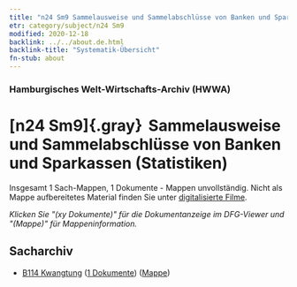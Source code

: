 ```yaml
---
title: "n24 Sm9 Sammelausweise und Sammelabschlüsse von Banken und Sparkassen (Statistiken)"
etr: category/subject/n24 Sm9
modified: 2020-12-18
backlink: ../../about.de.html
backlink-title: "Systematik-Übersicht"
fn-stub: about
---
```


### Hamburgisches Welt-Wirtschafts-Archiv (HWWA)
# [n24 Sm9]{.gray}&#8201; Sammelausweise und Sammelabschlüsse von Banken und Sparkassen (Statistiken)&#160; 




Insgesamt 1 Sach-Mappen, 1 Dokumente - Mappen unvollständig.
Nicht als Mappe aufbereitetes Material finden Sie unter [digitalisierte Filme](/film/h1_sh).

_Klicken Sie "(xy Dokumente)" für die Dokumentanzeige im DFG-Viewer und "(Mappe)" für Mappeninformation._

## Sacharchiv



- [B114 Kwangtung](../../../geo/about.de.html#B114) (<a href="https://dfg-viewer.de/show/?tx_dlf[id]=https://pm20.zbw.eu/mets/sh/1412xx/141275/1617xx/161748/public.mets.de.xml" target="_blank">1 Dokumente</a>) ([Mappe](http://purl.org/pressemappe20/folder/sh/141275,161748))


